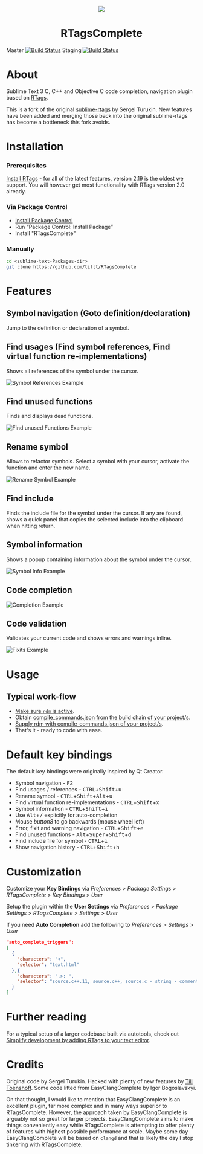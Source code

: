 <p align="center"><img src="site/images/RTagsComplete_256.png" /><h1 align="center">RTagsComplete</h1></p>

Master [![Build Status](https://travis-ci.org/tillt/RTagsComplete.svg?branch=master)](https://travis-ci.org/tillt/RTagsComplete) Staging [![Build Status](https://travis-ci.org/tillt/RTagsComplete.svg?branch=staging)](https://travis-ci.org/tillt/RTagsComplete)

# About

Sublime Text 3 C, C++ and Objective C code completion, navigation plugin based on [RTags](https://github.com/Andersbakken/rtags).

This is a fork of the original [sublime-rtags](https://github.com/rampage644/sublime-rtags) by Sergei Turukin. New features have been added and merging those back into the original sublime-rtags has become a bottleneck this fork avoids.

# Installation

### Prerequisites

[Install RTags](https://github.com/tillt/RTagsComplete/wiki/Install-RTags) - for all of the latest features, version 2.19 is the oldest we support. You will however get most functionality with RTags version 2.0 already.

### Via Package Control

- [Install Package Control](https://sublime.wbond.net/installation)
- Run “Package Control: Install Package”
- Install "RTagsComplete"

### Manually

```bash
cd <sublime-text-Packages-dir>
git clone https://github.com/tillt/RTagsComplete
```

# Features

## Symbol navigation (Goto definition/declaration)

Jump to the definition or declaration of a symbol.

## Find usages (Find symbol references, Find virtual function re-implementations)

Shows all references of the symbol under the cursor.

![Symbol References Example](site/images/references.gif)

## Find unused functions

Finds and displays dead functions.

![Find unused Functions Example](site/images/dead.gif)

## Rename symbol

Allows to refactor symbols. Select a symbol with your cursor, activate the function and enter the new name.

![Rename Symbol Example](site/images/rename.gif)

## Find include

Finds the include file for the symbol under the cursor. If any are found, shows a quick panel that copies the selected include into the clipboard when hitting return.

## Symbol information

Shows a popup containing information about the symbol under the cursor.

![Symbol Info Example](site/images/symbol_info.gif)

## Code completion

![Completion Example](site/images/completion.gif)

## Code validation

Validates your current code and shows errors and warnings inline.

![Fixits Example](site/images/fixits.gif)

# Usage

## Typical work-flow

- [Make sure `rdm` is active](https://github.com/tillt/RTagsComplete/wiki/Make-sure-rdm-is-active).
- [Obtain compile_commands.json from the build chain of your project/s](https://github.com/tillt/RTagsComplete/wiki/Obtaining-compile_commands.json).
- [Supply rdm with compile_commands.json of your project/s](https://github.com/tillt/RTagsComplete/wiki/Supply-rdm-with-compile_commands.json).
- That's it - ready to code with ease.

# Default key bindings

The default key bindings were originally inspired by Qt Creator.

+ Symbol navigation - <kbd>F2</kbd>
+ Find usages / references - <kbd>CTRL</kbd>+<kbd>Shift</kbd>+<kbd>u</kbd>
+ Rename symbol - <kbd>CTRL</kbd>+<kbd>Shift</kbd>+<kbd>Alt</kbd>+<kbd>u</kbd>
+ Find virtual function re-implementations - <kbd>CTRL</kbd>+<kbd>Shift</kbd>+<kbd>x</kbd>
+ Symbol information - <kbd>CTRL</kbd>+<kbd>Shift</kbd>+<kbd>i</kbd>
+ Use <kbd>Alt</kbd>+<kbd>/</kbd> explicitly for auto-completion
+ Mouse _button8_ to go backwards (mouse wheel left)
+ Error, fixit and warning navigation - <kbd>CTRL</kbd>+<kbd>Shift</kbd>+<kbd>e</kbd>
+ Find unused functions - <kbd>Alt</kbd>+<kbd>Super</kbd>+<kbd>Shift</kbd>+<kbd>d</kbd>
+ Find include file for symbol - <kbd>CTRL</kbd>+<kbd>i</kbd>
+ Show navigation history - <kbd>CTRL</kbd>+<kbd>Shift</kbd>+<kbd>h</kbd>

# Customization

Customize your **Key Bindings** via *Preferences* > *Package Settings* > *RTagsComplete* > *Key Bindings* > *User*

Setup the plugin within the **User Settings** via *Preferences* > *Package Settings* > *RTagsComplete* > *Settings* > *User*

If you need **Auto Completion** add the following to *Preferences* > *Settings* > *User*

```json
"auto_complete_triggers":
[
  {
    "characters": "<",
    "selector": "text.html"
  },{
    "characters": ".>: ",
    "selector": "source.c++.11, source.c++, source.c - string - comment - constant.numeric"
  }
]
```

# Further reading

For a typical setup of a larger codebase built via autotools, check out [Simplify development by adding RTags to your text editor](https://mesosphere.com/blog/simplify-development-by-adding-rtags-to-your-text-editor/).

# Credits

Original code by Sergei Turukin.
Hacked with plenty of new features by [Till Toenshoff](https://twitter.com/ttoenshoff).
Some code lifted from EasyClangComplete by Igor Bogoslavskyi.

On that thought, I would like to mention that EasyClangComplete is an excellent plugin, far more complex and in many ways superior to RTagsComplete. However, the approach taken by EasyClangComplete is arguably not so great for larger projects. EasyClangComplete aims to make things conveniently easy while RTagsComplete is attempting to offer plenty of features with highest possible performance at scale.
Maybe some day EasyClangComplete will be based on `clangd` and that is likely the day I stop tinkering with RTagsComplete.
